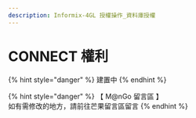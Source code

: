 ```yaml
---
description: Informix-4GL 授權操作_資料庫授權
---
```


# CONNECT 權利

{% hint style="danger" %}
建置中
{% endhint %}

{% hint style="danger" %}
【 M@nGo 留言區 】\
如有需修改的地方，請前往芒果留言區留言
{% endhint %}
